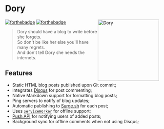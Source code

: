 # Dory

<a href="https://github.com/Wildhoney/Dory">
    <img width="200" align="right" title="Dory" alt="Dory"
         src="http://vignette2.wikia.nocookie.net/disney/images/e/ef/Dory-FN.png/revision/latest?cb=20131111070226" />
</a>

[![forthebadge](http://forthebadge.com/images/badges/built-with-love.svg)](http://forthebadge.com)
[![forthebadge](http://forthebadge.com/images/badges/makes-people-smile.svg)](http://forthebadge.com)

> Dory should have a blog to write before she forgets.<br />
> So don't be like her else you'll have many regrets.<br />
> And don't tell Dory she needs the internets.

## Features

* Static HTML blog posts published upon Git commit;
* Integrates [Disqus](https://disqus.com/) for post commenting;
* Native Markdown support for formatting blog posts;
* Ping servers to notify of blog updates;
* Automatic publishing to [Surge.sh](http://surge.sh/) for each post;
* Uses [`ServiceWorker`](https://developer.mozilla.org/en-US/docs/Web/API/Service_Worker_API) for offline support;
* [Push API](https://developer.mozilla.org/en/docs/Web/API/Push_API) for notifying users of added posts;
* Background sync for offline comments when not using Disqus;
